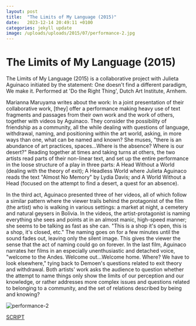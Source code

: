 ```yaml
---
layout: post
title:  "The Limits of My Language (2015)"
date:   2023-12-14 20:49:11 +0100
categories: jekyll update
image: /uploads/uploads/2015/07/performance-2.jpg
---
```



# The Limits of My Language (2015)

The Limits of My Language (2015) is a collaborative project with Julieta Aguinaco initiated by the
statement: One doesn't find a different paradigm, We make it. Performed
at 'Do the Right Thing', Dutch Art Institute, Arnhem.


Marianna Maruyama writes about the work: In a joint presentation of
their collaborative work, \[they\] offer a performance making heavy use
of text fragments and passages from their own work and the work of
others, together with videos by Aguinaco. They consider the possibility
of friendship as a community, all the while dealing with questions of
language, withdrawal, naming, and positioning within the art world,
asking, in more ways than one, what can be named and known?
She muses, "there is an abundance of art practices, spaces...Where is
the absence? Where is our desert?" Reading together at times and taking
turns at others, the two artists read parts of their non-linear text,
and set up the entire performance in the loose structure of a play in
three parts: A Head Without a World (dealing with the theory of exit); A
Headless World where Julieta Aguinaco reads the text "Almost No Memory"
by Lydia Davis; and A World Without a Head (focused on the attempt to
find a desert, a quest for an absence).

In the third act, Aguinaco presented three of her videos, all of which
follow a similar pattern where the viewer trails behind the protagonist
of the film (the artist) who is walking in various settings: a market at
night, a cemetery and natural geysers in Bolivia. In the videos, the
artist-protagonist is naming everything she sees and points at in an
almost manic, high-speed manner; she seems to be talking as fast as she
can. "This is a shop it's open, this is a shop, it's closed, etc." The
naming goes on for a few minutes until the sound fades out, leaving only
the silent image. This gives the viewer the sense that the act of naming
could go on forever. In the last film, Aguinaco narrates her films in an
especially unenthusiastic and detached voice, "welcome to the Andes.
Welcome out...Welcome home. Where? We have to look elsewhere," tying
back to Demoen's questions related to exit theory and withdrawal. Both
artists' work asks the audience to question whether the attempt to name
things only show the limits of our perception and our knowledge, or
rather addresses more complex issues and questions related to belonging
to a community, and the set of relations described by being and knowing?

![performance-2](/uploads/uploads/2015/07/performance-2.jpg)

[SCRIPT](/uploads/uploads/2016/01/SCRIPT-the-limits-of-my-language.pdf)